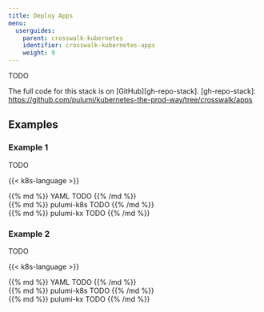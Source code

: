 ```yaml
---
title: Deploy Apps
menu:
  userguides:
    parent: crosswalk-kubernetes
    identifier: crosswalk-kubernetes-apps
    weight: 9
---
```


TODO

The full code for this stack is on [GitHub][gh-repo-stack].
[gh-repo-stack]: https://github.com/pulumi/kubernetes-the-prod-way/tree/crosswalk/apps

## Examples

### Example 1

TODO

{{< k8s-language >}}

<div class="k8s-language-prologue-yaml"></div>
<div class="mt">
{{% md %}}
YAML TODO
{{% /md %}}
</div>

<div class="k8s-language-prologue-typescript"></div>
<div class="mt">
{{% md %}}
pulumi-k8s TODO
{{% /md %}}
</div>

<div class="k8s-language-prologue-typescript-kx"></div>
<div class="mt">
{{% md %}}
pulumi-kx TODO
{{% /md %}}
</div>

### Example 2

TODO

{{< k8s-language >}}

<div class="k8s-language-prologue-yaml"></div>
<div class="mt">
{{% md %}}
YAML TODO
{{% /md %}}
</div>

<div class="k8s-language-prologue-typescript"></div>
<div class="mt">
{{% md %}}
pulumi-k8s TODO
{{% /md %}}
</div>

<div class="k8s-language-prologue-typescript-kx"></div>
<div class="mt">
{{% md %}}
pulumi-kx TODO
{{% /md %}}
</div>
